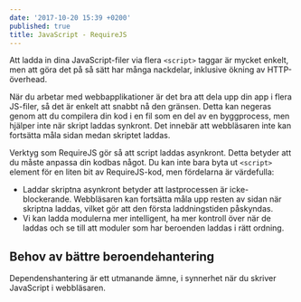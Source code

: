 ```yaml
---
date: '2017-10-20 15:39 +0200'
published: true
title: JavaScript - RequireJS
---
```

Att ladda in dina JavaScript-filer via flera `<script>` taggar är mycket enkelt, men att göra det på så sätt har många nackdelar, inklusive ökning av HTTP-överhead.

När du arbetar med webbapplikationer är det bra att dela upp din app i flera JS-filer, så det är enkelt att snabbt nå den gränsen. Detta kan negeras genom att du compilera din kod i en fil som en del av en byggprocess, men hjälper inte när skript laddas synkront. Det innebär att webbläsaren inte kan fortsätta måla sidan medan skriptet laddas.

Verktyg som RequireJS gör så att script laddas asynkront. Detta betyder att du måste anpassa din kodbas något. Du kan inte bara byta ut `<script>` element för en liten bit av RequireJS-kod, men fördelarna är värdefulla:

* Laddar skriptna asynkront betyder att lastprocessen är icke-blockerande. Webbläsaren kan fortsätta måla upp resten av sidan när skriptna laddas, vilket gör att den första laddningstiden påskyndas.
* Vi kan ladda modulerna mer intelligent, ha mer kontroll över när de laddas och se till att moduler som har beroenden laddas i rätt ordning.

## Behov av bättre beroendehantering

Dependenshantering är ett utmanande ämne, i synnerhet när du skriver JavaScript i webbläsaren.
